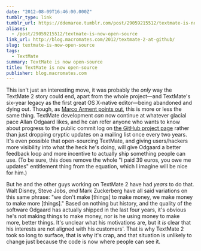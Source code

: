 ```yaml
---
date: "2012-08-09T16:46:00.000Z"
tumblr_type: link
tumblr_url: https://ddemaree.tumblr.com/post/29059215512/textmate-is-now-open-source
aliases:
  - /post/29059215512/textmate-is-now-open-source
link_url: http://blog.macromates.com/2012/textmate-2-at-github/
slug: textmate-is-now-open-source
tags:
  - TextMate
summary: TextMate is now open-source
title: TextMate is now open-source
publisher: blog.macromates.com
---
```


This isn't just an interesting move, it was probably the _only_ way the TextMate 2 story could end, apart from the whole project—and TextMate's six-year legacy as the first great OS X-native editor—being abandoned and dying out. Though, as [Marco Arment points out](http://www.marco.org/2012/08/09/textmate-2-open-sourced), this is more or less the same thing. TextMate development _can_ now continue at whatever glacial pace Allan Odgaard likes, and he can refer anyone who wants to know about progress to the public commit log on [the GitHub project page](https://github.com/textmate/textmate) rather than just dropping cryptic updates on a mailing list once every two years. It's even possible that open-sourcing TextMate, and giving users/hackers more visibility into what the heck he's doing, will give Odgaard a better feedback loop and more incentive to actually ship something people can use. (To be sure, this does remove the whole "I paid 39 euros, you owe me updates" entitlement thing from the equation, which I imagine will be nice for him.)

But he and the other guys working on TextMate 2 have had _years_ to do that. Walt Disney, Steve Jobs, _and_ Mark Zuckerberg have all said variations on this same phrase: "we don't make [things] to make money, we make money to make more [things]." Based on nothing but history, and the quality of the software Odgaard has actually shipped in the last four years, it's obvious he's not making things to make money, nor is he using money to make more, better things. It's unclear what his motivations are, but it _is_ clear that his interests are not aligned with his customers'. That is why TextMate 2 took so long to surface, that is why it's crap, and that situation is unlikely to change just because the code is now where people can see it.
